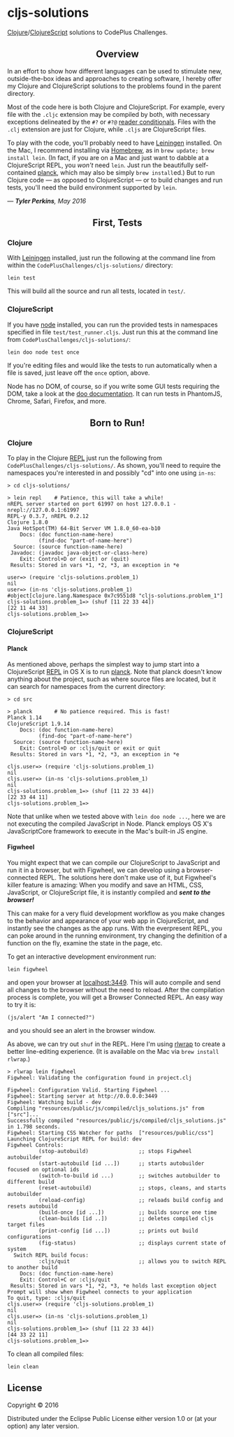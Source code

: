 # cljs-solutions

[Clojure](http://clojure.org)/[ClojureScript](https://github.com/clojure/clojurescript)
solutions to CodePlus Challenges.

## <center>Overview</center>

In an effort to show how different languages can be used to stimulate
new, outside-the-box ideas and approaches to creating software, I
hereby offer my Clojure and ClojureScript solutions to the problems
found in the parent directory.

Most of the code here is both Clojure and ClojureScript. For example, every file
with the `.cljc` extension may be compiled by both, with necessary exceptions
delineated by the `#?` or `#?@` [reader conditionals](http://clojure.org/reference/reader#_reader_conditionals).
Files with the `.clj` extension are just for Clojure, while `.cljs` are
ClojureScript files.

To play with the code, you'll probably need to have [Leiningen](http://leiningen.org)
installed. On the Mac, I recommend installing via [Homebrew](http://brew.sh), as
in `brew update; brew install lein`. (In fact, if you are on a Mac and just
want to dabble at a ClojureScript REPL, you *won't* need `lein`. Just run the
beautifully self-contained [planck](http://planck-repl.org), which may also be
simply `brew install`ed.) But to run Clojure code — as opposed to ClojureScript —
or to build changes and run tests, you'll need the build environment supported
by `lein`.

— _**Tyler Perkins**, May 2016_

## <center>First, Tests</center>

### Clojure

With [Leiningen](http://leiningen.org) installed, just run the following at the
command line from within the `CodePlusChallenges/cljs-solutions/` directory:

    lein test

This will build all the source and run all tests, located in `test/`.

### ClojureScript

If you have [node](https://nodejs.org/en/) installed, you can run the provided
tests in namespaces specified in file `test/test_runner.cljs`. Just run this at
the command line from `CodePlusChallenges/cljs-solutions/`:

    lein doo node test once

If you're editing files and would like the tests to run automatically when a
file is saved, just leave off the `once` option, above.

Node has no DOM, of course, so if you write some GUI tests requiring the DOM,
take a look at the [doo documentation](https://github.com/bensu/doo).
It can run tests in PhantomJS, Chrome, Safari, Firefox, and more.

## <center>Born to Run!</center>

### Clojure

To play in the Clojure [REPL](https://en.wikipedia.org/wiki/Read–eval–print_loop)
just run the following from `CodePlusChallenges/cljs-solutions/`. As shown,
you'll need to require the namespaces you're interested in and possibly "cd"
into one using `in-ns`:

    > cd cljs-solutions/

    > lein repl    # Patience, this will take a while!
    nREPL server started on port 61997 on host 127.0.0.1 - nrepl://127.0.0.1:61997
    REPL-y 0.3.7, nREPL 0.2.12
    Clojure 1.8.0
    Java HotSpot(TM) 64-Bit Server VM 1.8.0_60-ea-b10
        Docs: (doc function-name-here)
              (find-doc "part-of-name-here")
      Source: (source function-name-here)
     Javadoc: (javadoc java-object-or-class-here)
        Exit: Control+D or (exit) or (quit)
     Results: Stored in vars *1, *2, *3, an exception in *e

    user=> (require 'cljs-solutions.problem_1)
    nil
    user=> (in-ns 'cljs-solutions.problem_1)
    #object[clojure.lang.Namespace 0x7c9551d8 "cljs-solutions.problem_1"]
    cljs-solutions.problem_1=> (shuf [11 22 33 44])
    [22 11 44 33]
    cljs-solutions.problem_1=>

### ClojureScript

#### Planck

As mentioned above, perhaps the simplest way to jump start into a ClojureScript
[REPL](https://en.wikipedia.org/wiki/Read–eval–print_loop) in OS X is to run
[planck](http://planck-repl.org). Note that planck doesn't know anything about
the project, such as where source files are located, but it can search for
namespaces from the current directory:

    > cd src

    > planck       # No patience required. This is fast!
    Planck 1.14
    ClojureScript 1.9.14
        Docs: (doc function-name-here)
              (find-doc "part-of-name-here")
      Source: (source function-name-here)
        Exit: Control+D or :cljs/quit or exit or quit
     Results: Stored in vars *1, *2, *3, an exception in *e

    cljs.user=> (require 'cljs-solutions.problem_1)
    nil
    cljs.user=> (in-ns 'cljs-solutions.problem_1)
    nil
    cljs-solutions.problem_1=> (shuf [11 22 33 44])
    [22 33 44 11]
    cljs-solutions.problem_1=>

Note that unlike when we tested above with `lein doo node ...`, here we are not
executing the compiled JavaScript in Node. Planck employs OS X's JavaScriptCore
framework to execute in the Mac's built-in JS engine.

#### Figwheel

You might expect that we can compile our ClojureScript to JavaScript and run it
in a browser, but with Figwheel, we can develop using a browser-connected REPL.
The solutions here don't make use of it, but Figwheel's killer feature is
amazing: When you modify and save an HTML, CSS, JavaScript, or ClojureScript
file, it is instantly compiled and __*sent to the browser!*__

This can make for a very fluid development workflow as you make changes to the
behavior and appearance of your web app in ClojureScript, and instantly see the
changes as the app runs. With the everpresent REPL, you can poke around in the
running environment, try changing the definition of a function on the fly,
examine the state in the page, etc.

To get an interactive development environment run:

    lein figwheel

and open your browser at [localhost:3449](http://localhost:3449/).
This will auto compile and send all changes to the browser without the
need to reload. After the compilation process is complete, you will
get a Browser Connected REPL. An easy way to try it is:

    (js/alert "Am I connected?")

and you should see an alert in the browser window.

As above, we can try out `shuf` in the REPL. Here I'm using [rlwrap](https://github.com/hanslub42/rlwrap)
to create a better line-editing experience. (It is available on the Mac via
`brew install rlwrap`.)

    > rlwrap lein figwheel
    Figwheel: Validating the configuration found in project.clj

    Figwheel: Configuration Valid. Starting Figwheel ...
    Figwheel: Starting server at http://0.0.0.0:3449
    Figwheel: Watching build - dev
    Compiling "resources/public/js/compiled/cljs_solutions.js" from ["src"]...
    Successfully compiled "resources/public/js/compiled/cljs_solutions.js" in 1.798 seconds.
    Figwheel: Starting CSS Watcher for paths  ["resources/public/css"]
    Launching ClojureScript REPL for build: dev
    Figwheel Controls:
              (stop-autobuild)                ;; stops Figwheel autobuilder
              (start-autobuild [id ...])      ;; starts autobuilder focused on optional ids
              (switch-to-build id ...)        ;; switches autobuilder to different build
              (reset-autobuild)               ;; stops, cleans, and starts autobuilder
              (reload-config)                 ;; reloads build config and resets autobuild
              (build-once [id ...])           ;; builds source one time
              (clean-builds [id ..])          ;; deletes compiled cljs target files
              (print-config [id ...])         ;; prints out build configurations
              (fig-status)                    ;; displays current state of system
      Switch REPL build focus:
              :cljs/quit                      ;; allows you to switch REPL to another build
        Docs: (doc function-name-here)
        Exit: Control+C or :cljs/quit
     Results: Stored in vars *1, *2, *3, *e holds last exception object
    Prompt will show when Figwheel connects to your application
    To quit, type: :cljs/quit
    cljs.user=> (require 'cljs-solutions.problem_1)
    nil
    cljs.user=> (in-ns 'cljs-solutions.problem_1)
    nil
    cljs-solutions.problem_1=> (shuf [11 22 33 44])
    [44 33 22 11]
    cljs-solutions.problem_1=>

To clean all compiled files:

    lein clean

## License

Copyright © 2016

Distributed under the Eclipse Public License either version 1.0 or (at your option) any later version.
